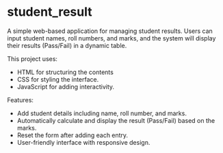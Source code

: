 # student_result
A simple web-based application for managing student results. Users can input student names, roll numbers, and marks, and the system will display their results (Pass/Fail) in a dynamic table.

This project uses:

- HTML for structuring the contents
- CSS for styling the interface.
- JavaScript for adding interactivity.

Features:
- Add student details including name, roll number, and marks.
- Automatically calculate and display the result (Pass/Fail) based on the marks.
- Reset the form after adding each entry.
- User-friendly interface with responsive design.
